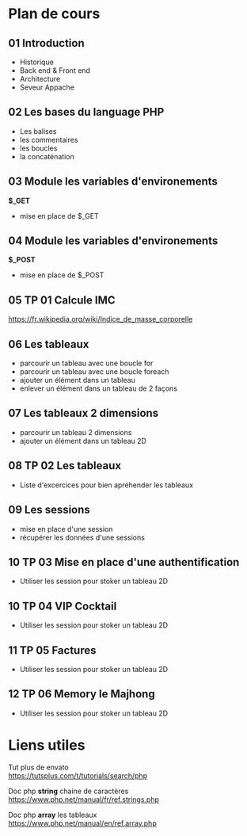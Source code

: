 # Plan de cours

## 01 Introduction
- Historique  
- Back end & Front end  
- Architecture  
- Seveur Appache  

## 02 Les bases du language PHP
- Les balises  
- les commentaires  
- les boucles  
- la concaténation  

## 03 Module les variables d'environements
**$_GET**  
- mise en place de $_GET 

## 04 Module les variables d'environements
**$_POST**     
- mise en place de $_POST   

## 05 TP 01 Calcule IMC
https://fr.wikipedia.org/wiki/Indice_de_masse_corporelle

## 06 Les tableaux
- parcourir un tableau avec une boucle for
- parcourir un tableau avec une boucle foreach
- ajouter un élément dans un tableau
- enlever un élément dans un tableau de 2 façons

## 07 Les tableaux 2 dimensions
- parcourir un tableau 2 dimensions
- ajouter un élément dans un tableau 2D

## 08 TP 02 Les tableaux
- Liste d'excercices pour bien apréhender les tableaux

## 09 Les sessions
- mise en place d'une session
- récupérer les données d'une sessions

## 10 TP 03 Mise en place d'une authentification
- Utiliser les session pour stoker un tableau 2D

## 10 TP 04 VIP Cocktail
- Utiliser les session pour stoker un tableau 2D

## 11 TP 05 Factures
- Utiliser les session pour stoker un tableau 2D

## 12 TP 06 Memory le Majhong
- Utiliser les session pour stoker un tableau 2D

# Liens utiles

Tut plus de envato  
https://tutsplus.com/t/tutorials/search/php 

Doc php **string** chaine de caractères  
https://www.php.net/manual/fr/ref.strings.php  

Doc php **array** les tableaux  
https://www.php.net/manual/en/ref.array.php

